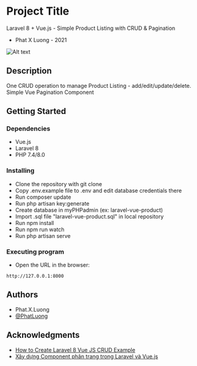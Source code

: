 # Project Title

Laravel 8 + Vue.js - Simple Product Listing with CRUD & Pagination
- Phat X Luong - 2021

![Alt text](https://i.ibb.co/X3Hm1SS/demo.png "Demo Screenshot")

## Description

One CRUD operation to manage Product Listing - add/edit/update/delete.
Simple Vue Pagination Component

## Getting Started

### Dependencies

* Vue.js
* Laravel 8
* PHP 7.4/8.0

### Installing

* Clone the repository with git clone
* Copy .env.example file to .env and edit database credentials there
* Run composer update
* Run php artisan key:generate
* Create database in myPHPadmin (ex: laravel-vue-product) 
* Import .sql file "laravel-vue-product.sql" in local repository
* Run npm install
* Run npm run watch
* Run php artisan serve

### Executing program

* Open the URL in the browser:
```
http://127.0.0.1:8000
```

## Authors

* Phat.X.Luong 
* [@PhatLuong](https://www.phatx88-porfolio.xyz/)

## Acknowledgments

* [How to Create Laravel 8 Vue JS CRUD Example](https://codeplaners.com/how-to-create-laravel-8-vue-js-crud-example/)
* [Xây dựng Component phân trang trong Laravel và Vue.js](https://allaravel.com/blog/xay-dung-component-phan-trang-trong-laravel-va-vue-js)
